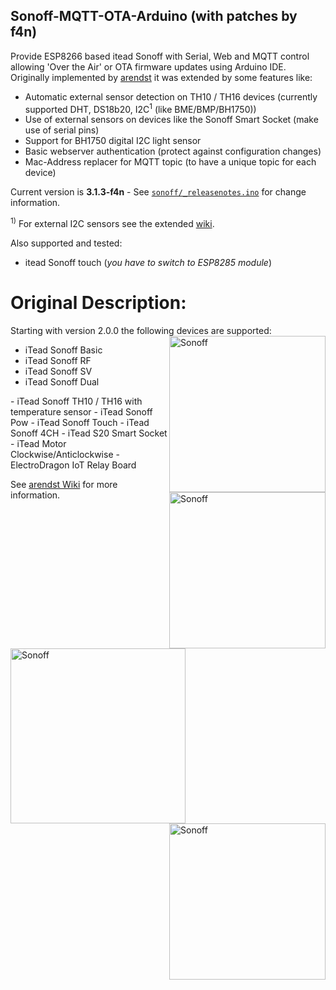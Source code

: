 ## Sonoff-MQTT-OTA-Arduino (with patches by f4n)
Provide ESP8266 based itead Sonoff with Serial, Web and MQTT control allowing 'Over the Air' or OTA firmware updates using Arduino IDE. Originally implemented by [arendst](https://github.com/arendst/Sonoff-MQTT-OTA-Arduino/) it was extended by some features like:

- Automatic external sensor detection on TH10 / TH16 devices (currently supported DHT, DS18b20, I2C<sup>1</sup> (like BME/BMP/BH1750))
- Use of external sensors on devices like the Sonoff Smart Socket (make use of serial pins)
- Support for BH1750 digital I2C light sensor
- Basic webserver authentication (protect against configuration changes)
- Mac-Address replacer for MQTT topic (to have a unique topic for each device)


Current version is **3.1.3-f4n** - See [```sonoff/_releasenotes.ino```](https://github.com/f4n/Sonoff-MQTT-OTA-Arduino/blob/master/sonoff/_releasenotes.ino) for change information.

<sup>1)</sup> For external I2C sensors see the extended [wiki](https://github.com/f4n/Sonoff-MQTT-OTA-Arduino/wiki).

Also supported and tested:
- itead Sonoff touch (*you have to switch to ESP8285 module*)


# Original Description:

Starting with version 2.0.0 the following devices are supported:
<img alt="Sonoff" src="https://github.com/arendst/arendst.github.io/blob/master/media/sonoffbasic.jpg" width="250" align="right" />
- iTead Sonoff Basic
- iTead Sonoff RF
- iTead Sonoff SV
- iTead Sonoff Dual
<img alt="Sonoff" src="https://github.com/arendst/arendst.github.io/blob/master/media/sonoff_th.jpg" width="250" align="right" />
- iTead Sonoff TH10 / TH16 with temperature sensor
- iTead Sonoff Pow
- iTead Sonoff Touch
- iTead Sonoff 4CH
- iTead S20 Smart Socket
- iTead Motor Clockwise/Anticlockwise
- ElectroDragon IoT Relay Board

See [arendst Wiki](https://github.com/arendst/Sonoff-MQTT-OTA-Arduino/wiki) for more information.

<img alt="Sonoff" src="https://github.com/arendst/arendst.github.io/blob/master/media/sonofftoucheu.jpg" height="280" align="left" />
<img alt="Sonoff" src="https://github.com/arendst/arendst.github.io/blob/master/media/sonoff4ch.jpg" height="250" align="right" />
